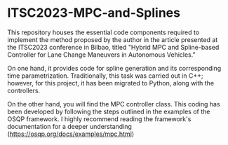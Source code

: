 # ITSC2023-MPC-and-Splines

This repository houses the essential code components required to implement the method proposed by the author in the article presented at the ITSC2023 conference in Bilbao, titled "Hybrid MPC and Spline-based Controller for Lane Change Maneuvers in Autonomous Vehicles."

On one hand, it provides code for spline generation and its corresponding time parametrization. Traditionally, this task was carried out in C++; however, for this project, it has been migrated to Python, along with the controllers.

On the other hand, you will find the MPC controller class. This coding has been developed by following the steps outlined in the examples of the OSQP framework. I highly recommend reading the framework's documentation for a deeper understanding (https://osqp.org/docs/examples/mpc.html)
